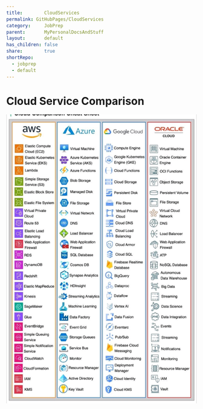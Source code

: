 ```yaml
---
title:        CloudServices
permalink: GitHubPages/CloudServices
category:     JobPrep
parent:       MyPersonalDocsAndStuff
layout:       default
has_children: false
share:        true
shortRepo:
  - jobprep
  - default          
---
```


# Cloud Service Comparison

![CloudServiceComparison.jpg](..%2Fassets%2Fimages%2FCloudServiceComparison.jpg)
